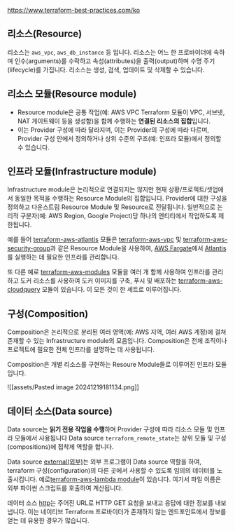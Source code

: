 https://www.terraform-best-practices.com/ko

## 리소스(Resource)
리소스는 `aws_vpc`, `aws_db_instance` 등 입니다. 리소스는 어느 한 프로바이더에 속하며 인수(arguments)를 수락하고 속성(attributes)을 출력(output)하며 수명 주기(lifecycle)를 가집니다. 
리소스는 생성, 검색, 업데이트 및 삭제할 수 있습니다.

## 리소스 모듈(Resource module)
- Resource module은 공통 작업(예: AWS VPC Terraform 모듈이 VPC, 서브넷, NAT 게이트웨이 등을 생성함)을 함께 수행하는 **연결된 리소스의 집합**입니다. 
- 이는 Provider 구성에 따라 달라지며, 이는 Provider의 구성에 따라 다르며, Provider 구성 안에서 정의하거나 상위 수준의 구조(예: 인프라 모듈)에서 정의할 수 있습니다.


## 인프라 모듈(Infrastructure module)
Infrastructure module은 논리적으로 연결되지는 않지만 현재 상황/프로젝트/셋업에서 동일한 목적을 수행하는 Resource Module의 집합입니다. 
Provider에 대한 구성을 정의하고 다운스트림 Resource Module 및 Resource로 전달됩니다. 일반적으로 논리적 구분자(예: AWS Region, Google Project)당 하나의 엔티티에서 작업하도록 제한됩니다.

예를 들어 [terraform-aws-atlantis](https://github.com/terraform-aws-modules/terraform-aws-atlantis/) 모듈은 [terraform-aws-vpc](https://github.com/terraform-aws-modules/terraform-aws-vpc/) 및 [terraform-aws-security-group](https://github.com/terraform-aws-modules/terraform-aws-security-group/)과 같은 Resource Module을 사용하여, [AWS Fargate](https://aws.amazon.com/fargate/)에서 [Atlantis](https://www.runatlantis.io/)를 실행하는 데 필요한 인프라를 관리합니다.

또 다른 예로 [terraform-aws-modules](https://github.com/terraform-aws-modules/) 모듈을 여러 개 함께 사용하여 인프라를 관리하고 도커 리소스를 사용하여 도커 이미지를 구축, 푸시 및 배포하는 [terraform-aws-cloudquery](https://github.com/cloudquery/terraform-aws-cloudquery) 모듈이 있습니다. 이 모든 것이 한 세트로 이루어집니다.

## 구성(Composition)
Composition은 논리적으로 분리된 여러 영역(예: AWS 지역, 여러 AWS 계정)에 걸쳐 존재할 수 있는 Infrastructure module의 모음입니다. 
Composition은 전체 조직이나 프로젝트에 필요한 전체 인프라를 설명하는 데 사용됩니다.

Composition은 개별 리소스를 구현하는 Resoure Module들로 이루어진 인프라 모듈입니다.

![[assets/Pasted image 20241219181134.png]]

## 데이터 소스(Data source)

Data source는 **읽기 전용 작업을 수행**하며 Provider 구성에 따라 리소스 모듈 및 인프라 모듈에서 사용됩니다
Data source `terraform_remote_state`는 상위 모듈 및 구성(compositions)에 접착제 역할을 합니다.

Data source [external(외부)](https://registry.terraform.io/providers/hashicorp/external/latest/docs/data-sources/external)는 외부 프로그램이 Data source 역할을 하여, terraform 구성(configuration)의 다른 곳에서 사용할 수 있도록 임의의 데이터를 노출시킵니다. 
예로[terraform-aws-lambda module](https://github.com/terraform-aws-modules/terraform-aws-lambda/blob/258e82b50adc451f51544a2b57fd1f6f8f4a61e4/package.tf#L5-L7)이 있습니다. 여기서 파일 이름은 외부 파이썬 스크립트를 호출하여 계산됩니다.

데이터 소스 [http](https://registry.terraform.io/providers/hashicorp/http/latest/docs/data-sources/http)는 주어진 URL로 HTTP GET 요청을 보내고 응답에 대한 정보를 내보냅니다. 이는 네이티브 Terraform 프로바이더가 존재하지 않는 엔드포인트에서 정보를 얻는 데 유용한 경우가 많습니다.

